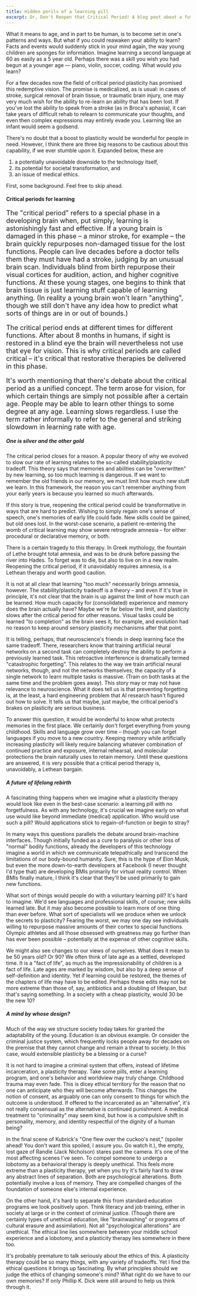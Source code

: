 ```yaml
---
title: Hidden perils of a learning pill
excerpt: Or, Don't Reopen that Critical Period! A blog post about a future technology.
---
```


What it means to age, and in part to be human, is to become set in one's patterns and ways. But what if you could reawaken your ability to learn? Facts and events would suddenly stick in your mind again, the way young children are sponges for information. Imagine learning a second language at 60 as easily as a 5 year old. Perhaps there was a skill you wish you had begun at a younger age — piano, violin, soccer, coding. What would you learn?

For a few decades now the field of critical period plasticity has promised this redemptive vision. The promise is medicalized, as is usual: in cases of stroke, surgical removal of brain tissue, or traumatic brain injury, one may very much wish for the ability to re-learn an ability that has been lost. If you've lost the ability to speak from a stroke (as in Broca's aphasia), it can take years of difficult rehab to relearn to communicate your thoughts, and even then complex expressions may entirely evade you. Learning like an infant would seem a godsend. 

There's no doubt that a boost to plasticity would be wonderful for people in need. However, I think there are three big reasons to be cautious about this capability, if we ever stumble upon it. Expanded below, these are
1) a potentially unavoidable downside to the technology itself, 
2) its potential for societal transformation, and 
3) an issue of medical ethics.

First, some background. Feel free to skip ahead. 

#### Critical periods for learning
<font size="4">
The "critical period" refers to a special phase in a developing brain when, put simply, learning is astonishingly fast and effective. If a young brain is damaged in this phase – a minor stroke, for example – the brain quickly repurposes non-damaged tissue for the lost functions. People can live decades before a doctor tells them they must have had a stroke, judging by an unusual brain scan. Individuals blind from birth repurpose their visual cortices for audition, action, and higher cognitive functions. At these young stages, one begins to think that brain tissue is just learning stuff capable of learning anything. (In reality a young brain won't learn "anything", though we still don't have any idea how to predict what sorts of things are in or out of bounds.)

The critical period ends at different times for different functions. After about 8 months in humans, if sight is restored in a blind eye the brain will nevertheless not use that eye for vision. This is why critical periods are called critical – it's critical that restorative therapies be delivered in this phase.

It's worth mentioning that there's debate about the critical period as a unified concept. The term arose for vision, for which certain things are simply not possible after a certain age. People may be able to learn other things to some degree at any age. Learning slows regardless. I use the term rather informally to refer to the general and striking slowdown in learning rate with age.
</font>

##### One is silver and the other gold
The critical period closes for a reason. A popular theory of why we evolved to slow our rate of learning relates to the so-called stability/plasticity tradeoff. This theory says that memories and abilities can be "overwritten" by new learning, so too much learning is dangerous. If we want to remember the old friends in our memory, we must limit how much new stuff we learn. In this framework, the reason you can't remember anything from your early years is because you learned so much afterwards.

If this story is true, reopening the critical period could be transformative in ways that are hard to predict. Wishing to simply regain one's sense of speech, one's memories of early life could fade. New skills could be gained, but old ones lost. In the worst-case scenario, a patient re-entering the womb of critical learning may show severe retrograde amnesia – for either procedural or declarative memory, or both.

There is a certain tragedy to this therapy. In Greek mythology, the fountain of Lethe brought total amnesia, and was to be drunk before passing the river into Hades. To forget was to die, but also to live on in a new realm. Reopening the critical period, if it unavoidably requires amnesia, is a Lethean therapy and worth good caution. 

It is not at all clear that learning "too much" necessarily brings amnesia, however. The stability/plasticity tradeoff is a theory – and even if it's true in principle, it's not clear that the brain is up against the limit of how much can be learned. How much capacity for (consolidated) experience and memory does the brain actually have? Maybe we're far below the limit, and plasticity slows after the critical period for other reasons. Visual tasks could be learned "to completion" as the brain sees it, for example, and evolution had no reason to keep around sensory plasticity mechanisms after that point.

It is telling, perhaps, that neuroscience's friends in deep learning face the same tradeoff. There, researchers know that training artificial neural networks on a second task can completely destroy the ability to perform a previously learned task. This retroactive interference is dramatically termed "catastrophic forgetting". This relates to the way we train artificial neural networks, though, and not the networks themselves; the capacity of a single network to learn multiple tasks is massive. (Train on both tasks at the same time and the problem goes away). This story may or may not have relevance to neuroscience. What it does tell us is that preventing forgetting is, at the least, a hard engineering problem that AI research hasn't figured out how to solve. It tells us that maybe, just maybe, the critical period's brakes on plasticity are serious business.

To answer this question, it would be wonderful to know what protects memories in the first place. We certainly don't forget everything from young childhood. Skills and language grow over time – though you can forget languages if you move to a new country. Keeping memory while artificially increasing plasticity will likely require balancing whatever combination of continued practice and exposure, internal rehearsal, and molecular protections the brain naturally uses to retain memory. Until these questions are answered, it is very possible that a critical period therapy is, unavoidably, a Lethean bargain.

##### A future of lifelong rebirth

A fascinating thing happens when we imagine what a plasticity therapy would look like even in the best-case scenario: a learning pill with no forgetfulness. As with any technology, it's crucial we imagine early on what use would like beyond immediate (medical) application. Who would use such a pill? Would applications stick to regain-of-function or begin to stray?

In many ways this questions parallels the debate around brain-machine interfaces. Though initially funded as a cure to paralysis or other loss of "normal" bodily functions, already the developers of this technology imagine a world in which we communicate telepathically and transcend the limitations of our body-bound humanity. Sure, this is the hype of Elon Musk, but even the more down-to-earth developers at Facebook (I never thought I'd type that) are developing BMIs primarily for virtual reality control. When BMIs finally mature, I think it's clear that they'll be used primarily to gain new functions.

What sort of things would people do with a voluntary learning pill? It's hard to imagine. We'd see languages and professional skills, of course; new skills learned late. But it may also become possible to learn more of one thing than ever before. What sort of specialists will we produce when we unlock the secrets to plasticity? Fearing the worst, we may one day see individuals willing to repurpose massive amounts of their cortex to special functions. Olympic athletes and all those obsessed with greatness may go further than has ever been possible – potentially at the expense of other cognitive skills.

We might also see changes to our views of ourselves. What does it mean to be 50 years old? Or 90? We often think of late age as a settled, developed time. It is a "fact of life", as much as the impressionability of children is a fact of life. Late ages are marked by wisdom, but also by a deep sense of self-definition and identity. Yet if learning could be restored, the themes of the chapters of life may have to be edited. Perhaps these edits may not be more extreme than those of, say, antibiotics and a doubling of lifespan, but that's saying something. In a society with a cheap plasticity, would 30 be the new 10?

##### A mind by whose design?

Much of the way we structure society today takes for granted the adaptability of the young. Education is an obvious example. Or consider the criminal justice system, which frequently locks people away for decades on the premise that they cannot change and remain a threat to society. In this case, would extensible plasticity be a blessing or a curse?

It is not hard to imagine a criminal system that offers, instead of lifetime incarceration, a plasticity therapy. Take some pills, enter a learning program, and one's behavior and worldview may truly change. Childhood trauma may even fade. This is dicey ethical territory for the reason that no one can anticipate who they will become afterwards. This changes the notion of consent, as arguably one can only consent to things for which the outcome is understood. If offered to the incarcerated as an "alternative", it's not really consensual as the alternative is continued punishment. A medical treatment to "criminality" may seem kind, but how is a compulsive shift in personality, memory, and identity respectful of the dignity of a human being?

In the final scene of Kubrick's "One flew over the cuckoo's nest," (spoiler ahead! You don't want this spoiled, I assure you. Go watch it.), the empty, lost gaze of Randle (Jack Nicholson) stares past the camera. It's one of the most affecting scenes I've seen. To compel someone to undergo a lobotomy as a behavioral therapy is deeply unethical. This feels more extreme than a plasticity therapy, yet when you try it's fairly hard to draw any abstract lines of separation. Both are psychological alterations. Both potentially involve a loss of memory. They are compelled changes of the foundation of someone else's internal experience.

On the other hand, it's hard to separate this from standard education programs we look positively upon. Think literacy and job training, either in society at large or in the context of criminal justice. (Though there are certainly types of unethical education, like "brainwashing" or programs of cultural erasure and assimilation). Not all "psychological alterations" are unethical. The ethical line lies somewhere between your middle school experience and a lobotomy, and a plasticity therapy lies somewhere in there too.

It's probably premature to talk seriously about the ethics of this. A plasticity therapy could be so many things, with any variety of tradeoffs. Yet I find the ethical questions it brings up fascinating. By what principles should we judge the ethics of changing someone's mind? What right do we have to our own memories? If only Phillip K. Dick were still around to help us think through it.
